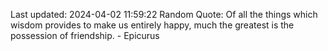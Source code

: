 Last updated: 2024-04-02 11:59:22
Random Quote: Of all the things which wisdom provides to make us entirely happy, much the greatest is the possession of friendship. - Epicurus